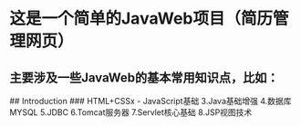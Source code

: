 # 这是一个简单的JavaWeb项目（简历管理网页）
<h2>
  主要涉及一些JavaWeb的基本常用知识点，比如：
</h2>
## Introduction
### HTML+CSSx
- JavaScript基础
3.Java基础增强
4.数据库MYSQL
5.JDBC
6.Tomcat服务器
7.Servlet核心基础
8.JSP视图技术


